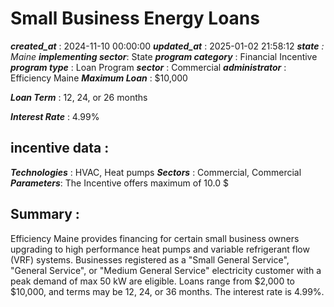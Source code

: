 # Small Business Energy Loans 
 ***created_at*** : 2024-11-10 00:00:00 
 ***updated_at*** : 2025-01-02 21:58:12 
 ***state** : Maine 
 **implementing sector***: State 
 ***program category*** : Financial Incentive 
 ***program type*** : Loan Program 
 ***sector*** : Commercial 
 ***administrator*** : Efficiency Maine 
 ***Maximum Loan*** : $10,000

 
 ***Loan Term*** : 12, 24, or 26 months

 
 ***Interest Rate*** : 4.99%

 
 ## incentive data : 
 ***Technologies*** : HVAC, Heat pumps 
 ***Sectors*** : Commercial, Commercial 
 ***Parameters***: The Incentive offers maximum of 10.0 $ 
 
 ## Summary : 
 Efficiency Maine provides financing for certain small business owners
upgrading to high performance heat pumps and variable refrigerant flow (VRF)
systems. Businesses registered as a "Small General Service", "General
Service", or "Medium General Service" electricity customer with a peak demand
of max 50 kW are eligible. Loans range from $2,000 to $10,000, and terms may
be 12, 24, or 36 months. The interest rate is 4.99%.

 
 
